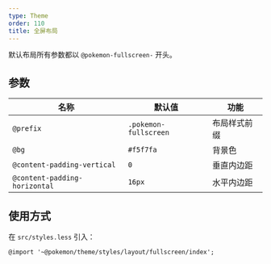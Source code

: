 ```yaml
---
type: Theme
order: 110
title: 全屏布局
---
```


默认布局所有参数都以 `@pokemon-fullscreen-` 开头。

## 参数

| 名称 | 默认值 | 功能 |
| --- | --- | --- |
| `@prefix` | `.pokemon-fullscreen` | 布局样式前缀 |
| `@bg` | `#f5f7fa` | 背景色 |
| `@content-padding-vertical` | `0` | 垂直内边距 |
| `@content-padding-horizontal` | `16px` | 水平内边距 |

## 使用方式

在 `src/styles.less` 引入：

```less
@import '~@pokemon/theme/styles/layout/fullscreen/index';
```
